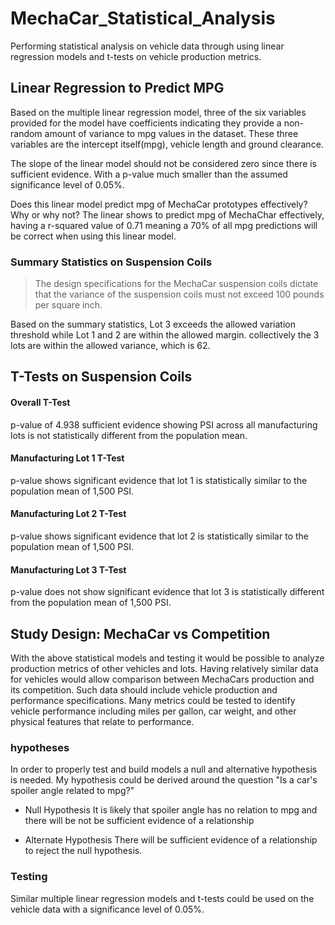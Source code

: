 # MechaCar_Statistical_Analysis
Performing statistical analysis on vehicle data through using linear regression models and t-tests on vehicle production metrics. 


## Linear Regression to Predict MPG
Based on the multiple linear regression model, three of the six variables provided for the model have coefficients indicating they provide a non-random amount of variance to mpg values in the dataset. These three variables are the intercept itself(mpg), vehicle length and ground clearance. 

The slope of the linear model should not be considered zero since there is sufficient evidence. With a p-value much smaller than the assumed significance level of 0.05%.

Does this linear model predict mpg of MechaCar prototypes effectively? Why or why not?
The linear shows to predict mpg of MechaChar effectively, having a r-squared value of 0.71 meaning a 70% of all mpg predictions will be correct when using this linear model. 


### Summary Statistics on Suspension Coils 
> The design specifications for the MechaCar suspension coils dictate that the variance of the suspension coils must not exceed 100 pounds per square inch.

Based on the summary statistics, Lot 3 exceeds the allowed variation threshold while Lot 1 and 2 are within the allowed margin. collectively the 3 lots are within the allowed variance, which is 62.

## T-Tests on Suspension Coils

#### Overall T-Test 
p-value of 4.938 sufficient evidence showing PSI across all manufacturing lots is not statistically different from the population mean.

#### Manufacturing Lot 1 T-Test 
p-value shows significant evidence that lot 1 is statistically similar to the population mean of 1,500 PSI.

#### Manufacturing Lot 2 T-Test 
p-value shows significant evidence that lot 2 is statistically similar to the population mean of 1,500 PSI.

#### Manufacturing Lot 3 T-Test 
p-value does not show significant evidence that lot 3 is statistically different from the population mean of 1,500 PSI.

## Study Design: MechaCar vs Competition

With the above statistical models and testing it would be possible to analyze production metrics of other vehicles and lots. 
Having relatively similar data for vehicles would allow comparison between MechaCars production and its competition. 
Such data should include vehicle production and performance specifications.
Many metrics could be tested to identify vehicle performance including miles per gallon, car weight, and other physical features that relate to performance. 

### hypotheses 
In order to properly test and build models a null and alternative hypothesis is needed. My hypothesis could be derived around the question "Is a car's spoiler angle related to mpg?" 

- Null Hypothesis 
  It is likely that spoiler angle has no relation to mpg and there will be not be sufficient evidence of a relationship 
  
- Alternate Hypothesis 
  There will be sufficient evidence of a relationship to reject the null hypothesis.

### Testing 
Similar multiple linear regression models and t-tests could be used on the vehicle data with a significance level of 0.05%.


